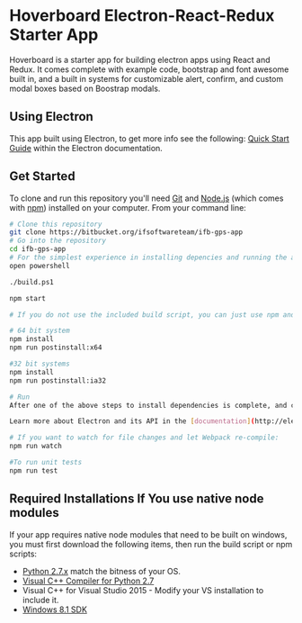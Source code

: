 # Hoverboard Electron-React-Redux Starter App

Hoverboard is a starter app for building electron apps using React and Redux. It comes complete with example code, bootstrap and font awesome built in, and a built in systems for 
customizable alert, confirm, and custom modal boxes based on Boostrap modals.

## Using Electron

This app built using Electron, to get more info see the following: [Quick Start Guide](http://electron.atom.io/docs/latest/tutorial/quick-start) within the Electron documentation.

## Get Started

To clone and run this repository you'll need [Git](https://git-scm.com) and [Node.js](https://nodejs.org/en/download/) (which comes with [npm](http://npmjs.com)) installed on your computer. From your command line:

```bash
# Clone this repository
git clone https://bitbucket.org/ifsoftwareteam/ifb-gps-app
# Go into the repository
cd ifb-gps-app
# For the simplest experience in installing depencies and running the app locally, use powershell to execute the included build script.
open powershell

./build.ps1

npm start

# If you do not use the included build script, you can just use npm and the pre-configured npm scripts

# 64 bit system
npm install
npm run postinstall:x64

#32 bit systems
npm install
npm run postinstall:ia32

# Run
After one of the above steps to install dependencies is complete, and config file is copied, type "npm start" to run your electron app

Learn more about Electron and its API in the [documentation](http://electron.atom.io/docs/latest).

# If you want to watch for file changes and let Webpack re-compile:
npm run watch

#To run unit tests
npm run test
```

## Required Installations If You use native node modules
If your app requires native node modules that need to be built on windows, you must first download the following items, then run the build script or npm scripts:

* [Python 2.7.x](https://www.python.org/downloads/release/python-2711/) match the bitness of your OS.
* [Visual C++ Compiler for Python 2.7](https://www.microsoft.com/en-us/download/details.aspx?id=44266)
* Visual C++ for Visual Studio 2015 - Modify your VS installation to include it.
* [Windows 8.1 SDK](https://developer.microsoft.com/en-us/windows/downloads/windows-8-1-sdk)
